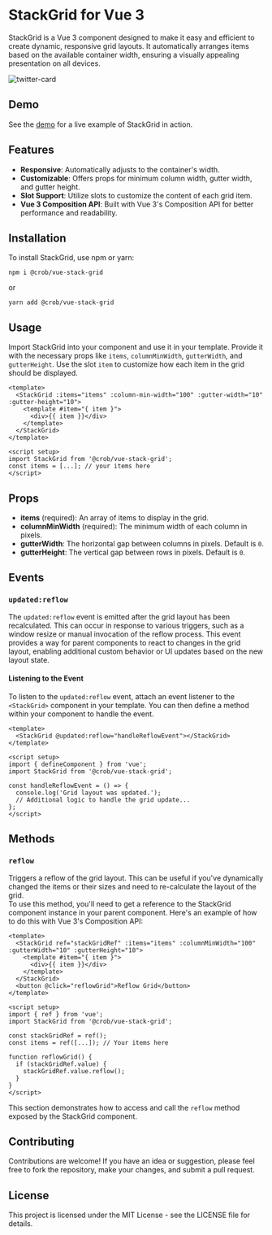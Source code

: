 # StackGrid for Vue 3

StackGrid is a Vue 3 component designed to make it easy and efficient to create dynamic, responsive grid layouts. It automatically arranges items based on the available container width, ensuring a visually appealing presentation on all devices.

![twitter-card](https://github.com/chiribuc/chiribuc/assets/46414598/2b34aca7-678a-495a-b9c3-40ecf43d81ae)

## Demo
See the [demo](https://vue-stack-grid.crobert.dev/) for a live example of StackGrid in action.

## Features

- **Responsive**: Automatically adjusts to the container's width.
- **Customizable**: Offers props for minimum column width, gutter width, and gutter height.
- **Slot Support**: Utilize slots to customize the content of each grid item.
- **Vue 3 Composition API**: Built with Vue 3's Composition API for better performance and readability.

## Installation

To install StackGrid, use npm or yarn:

```
npm i @crob/vue-stack-grid
```

or

```
yarn add @crob/vue-stack-grid
```

## Usage

Import StackGrid into your component and use it in your template. Provide it with the necessary props like `items`, `columnMinWidth`, `gutterWidth`, and `gutterHeight`. Use the slot `item` to customize how each item in the grid should be displayed.

```vue
<template>
  <StackGrid :items="items" :column-min-width="100" :gutter-width="10" :gutter-height="10">
    <template #item="{ item }">
      <div>{{ item }}</div>
    </template>
  </StackGrid>
</template>

<script setup>
import StackGrid from '@crob/vue-stack-grid';
const items = [...]; // your items here
</script>
```

## Props

- **items** (required): An array of items to display in the grid.
- **columnMinWidth** (required): The minimum width of each column in pixels.
- **gutterWidth**: The horizontal gap between columns in pixels. Default is `0`.
- **gutterHeight**: The vertical gap between rows in pixels. Default is `0`.

## Events

### `updated:reflow`

The `updated:reflow` event is emitted after the grid layout has been recalculated. This can occur in response to various triggers, such as a window resize or manual invocation of the reflow process. This event provides a way for parent components to react to changes in the grid layout, enabling additional custom behavior or UI updates based on the new layout state.

#### Listening to the Event

To listen to the `updated:reflow` event, attach an event listener to the `<StackGrid>` component in your template. You can then define a method within your component to handle the event.

```vue
<template>
  <StackGrid @updated:reflow="handleReflowEvent"></StackGrid>
</template>

<script setup>
import { defineComponent } from 'vue';
import StackGrid from '@crob/vue-stack-grid';

const handleReflowEvent = () => {
  console.log('Grid layout was updated.');
  // Additional logic to handle the grid update...
};
</script>
```


## Methods

### `reflow`

Triggers a reflow of the grid layout. This can be useful if you've dynamically changed the items or their sizes and need to re-calculate the layout of the grid.  
To use this method, you'll need to get a reference to the StackGrid component instance in your parent component. Here's an example of how to do this with Vue 3's Composition API:

```vue
<template>
  <StackGrid ref="stackGridRef" :items="items" :columnMinWidth="100" :gutterWidth="10" :gutterHeight="10">
    <template #item="{ item }">
      <div>{{ item }}</div>
    </template>
  </StackGrid>
  <button @click="reflowGrid">Reflow Grid</button>
</template>

<script setup>
import { ref } from 'vue';
import StackGrid from '@crob/vue-stack-grid';

const stackGridRef = ref();
const items = ref([...]); // Your items here

function reflowGrid() {
  if (stackGridRef.value) {
    stackGridRef.value.reflow();
  }
}
</script>
```

This section demonstrates how to access and call the `reflow` method exposed by the StackGrid component.

## Contributing

Contributions are welcome! If you have an idea or suggestion, please feel free to fork the repository, make your changes, and submit a pull request.

## License

This project is licensed under the MIT License - see the LICENSE file for details.
